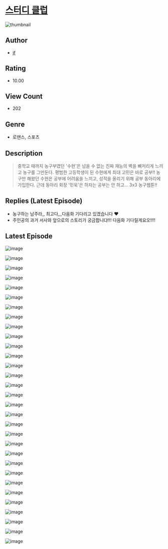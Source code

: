 # [스터디 클럽](https://comic.naver.com/bestChallenge/list?titleId=810132)
![thumbnail](https://image-comic.pstatic.net/user_contents_data/challenge_comic/2023/05/23/357594/upload_7306301385025467190_480x623.jpeg)

## Author
- [jf](https://comic.naver.com/artistTitle?id=357594)

## Rating
- 10.00

## View Count
- 202

## Genre
- 로맨스, 스포츠

## Description
> 중학교 때까지 농구부였던 '수현'은 넘을 수 없는 진짜 재능의 벽을 뼈저리게 느끼고 농구를 그만둔다. 평범한 고등학생이 된 수현에게 최대 고민은 바로 공부!! 농구만 해왔던 수현은 공부에 어려움을 느끼고, 성적을 올리기 위해 공부 동아리에 가입한다. 근데 동아리 회장 '민욱'은 하자는 공부는 안 하고... 3x3 농구웹툰!!

## Replies (Latest Episode)
- 농구하는 남주라,, 최고다,,,다음화 기다리고 있겠습니다 ♥
- 주인공의 과거 서사와 앞으로의 스토리가 궁금합니댜!!! 다음화 기다릴게요오!!!!

## Latest Episode
![image](https://image-comic.pstatic.net/user_contents_data/challenge_comic/2023/05/23/357594/upload_4063148705588982836.jpeg)

![image](https://image-comic.pstatic.net/user_contents_data/challenge_comic/2023/05/23/357594/upload_3558461838161372467.jpeg)

![image](https://image-comic.pstatic.net/user_contents_data/challenge_comic/2023/05/23/357594/upload_3546356223776929589.jpeg)

![image](https://image-comic.pstatic.net/user_contents_data/challenge_comic/2023/05/23/357594/upload_7233123372227638580.jpeg)

![image](https://image-comic.pstatic.net/user_contents_data/challenge_comic/2023/05/23/357594/upload_3846746090446611250.jpeg)

![image](https://image-comic.pstatic.net/user_contents_data/challenge_comic/2023/05/23/357594/upload_3618138940732684341.jpeg)

![image](https://image-comic.pstatic.net/user_contents_data/challenge_comic/2023/05/23/357594/upload_3760843656344973365.jpeg)

![image](https://image-comic.pstatic.net/user_contents_data/challenge_comic/2023/05/23/357594/upload_7378076211331818037.jpeg)

![image](https://image-comic.pstatic.net/user_contents_data/challenge_comic/2023/05/23/357594/upload_3991096591999185720.jpeg)

![image](https://image-comic.pstatic.net/user_contents_data/challenge_comic/2023/05/23/357594/upload_7017280459976827187.jpeg)

![image](https://image-comic.pstatic.net/user_contents_data/challenge_comic/2023/05/23/357594/upload_7090408760121845049.jpeg)

![image](https://image-comic.pstatic.net/user_contents_data/challenge_comic/2023/05/23/357594/upload_7292508905022240098.jpeg)

![image](https://image-comic.pstatic.net/user_contents_data/challenge_comic/2023/05/23/357594/upload_7149294191182362418.jpeg)

![image](https://image-comic.pstatic.net/user_contents_data/challenge_comic/2023/05/23/357594/upload_3906645512437313849.jpeg)

![image](https://image-comic.pstatic.net/user_contents_data/challenge_comic/2023/05/23/357594/upload_3991146064955978849.jpeg)

![image](https://image-comic.pstatic.net/user_contents_data/challenge_comic/2023/05/23/357594/upload_7147324076735019057.jpeg)

![image](https://image-comic.pstatic.net/user_contents_data/challenge_comic/2023/05/23/357594/upload_3979264759466177377.jpeg)

![image](https://image-comic.pstatic.net/user_contents_data/challenge_comic/2023/05/23/357594/upload_7004330407749628471.jpeg)

![image](https://image-comic.pstatic.net/user_contents_data/challenge_comic/2023/05/23/357594/upload_3832907658591416629.jpeg)

![image](https://image-comic.pstatic.net/user_contents_data/challenge_comic/2023/05/23/357594/upload_7221016658337609015.jpeg)

![image](https://image-comic.pstatic.net/user_contents_data/challenge_comic/2023/05/23/357594/upload_3979040639432471091.jpeg)

![image](https://image-comic.pstatic.net/user_contents_data/challenge_comic/2023/05/23/357594/upload_7365464779410137907.jpeg)

![image](https://image-comic.pstatic.net/user_contents_data/challenge_comic/2023/05/23/357594/upload_3690811178061279284.jpeg)

![image](https://image-comic.pstatic.net/user_contents_data/challenge_comic/2023/05/23/357594/upload_4063481827567221091.jpeg)

![image](https://image-comic.pstatic.net/user_contents_data/challenge_comic/2023/05/23/357594/upload_3978420343867072823.jpeg)

![image](https://image-comic.pstatic.net/user_contents_data/challenge_comic/2023/05/23/357594/upload_3990815138410412385.jpeg)

![image](https://image-comic.pstatic.net/user_contents_data/challenge_comic/2023/05/23/357594/upload_7378361156692490547.jpeg)

![image](https://image-comic.pstatic.net/user_contents_data/challenge_comic/2023/05/23/357594/upload_4062591223131956068.jpeg)

![image](https://image-comic.pstatic.net/user_contents_data/challenge_comic/2023/05/23/357594/upload_4121976068664277041.jpeg)

![image](https://image-comic.pstatic.net/user_contents_data/challenge_comic/2023/05/23/357594/upload_3487251078496727090.jpeg)

![image](https://image-comic.pstatic.net/user_contents_data/challenge_comic/2023/05/23/357594/upload_4120853454491103287.jpeg)
